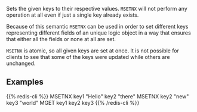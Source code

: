 Sets the given keys to their respective values.
`MSETNX` will not perform any operation at all even if just a single key already
exists.

Because of this semantic `MSETNX` can be used in order to set different keys
representing different fields of an unique logic object in a way that ensures
that either all the fields or none at all are set.

`MSETNX` is atomic, so all given keys are set at once.
It is not possible for clients to see that some of the keys were updated while
others are unchanged.

## Examples

{{% redis-cli %}}
MSETNX key1 "Hello" key2 "there"
MSETNX key2 "new" key3 "world"
MGET key1 key2 key3
{{% /redis-cli %}}


